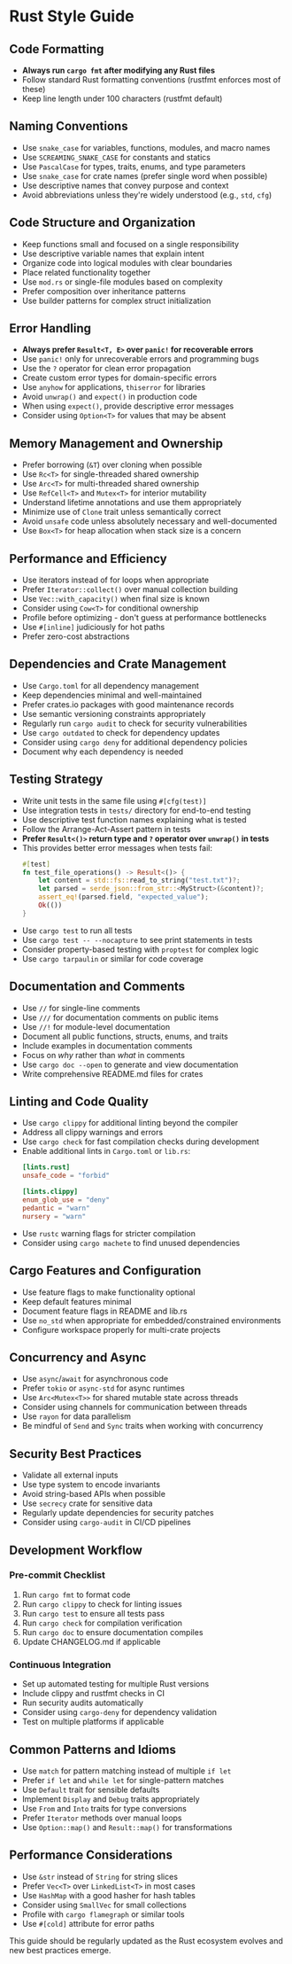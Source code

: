 # Rust Style Guide

## Code Formatting
- **Always run `cargo fmt` after modifying any Rust files**
- Follow standard Rust formatting conventions (rustfmt enforces most of these)
- Keep line length under 100 characters (rustfmt default)

## Naming Conventions
- Use `snake_case` for variables, functions, modules, and macro names
- Use `SCREAMING_SNAKE_CASE` for constants and statics
- Use `PascalCase` for types, traits, enums, and type parameters
- Use `snake_case` for crate names (prefer single word when possible)
- Use descriptive names that convey purpose and context
- Avoid abbreviations unless they're widely understood (e.g., `std`, `cfg`)

## Code Structure and Organization
- Keep functions small and focused on a single responsibility
- Use descriptive variable names that explain intent
- Organize code into logical modules with clear boundaries
- Place related functionality together
- Use `mod.rs` or single-file modules based on complexity
- Prefer composition over inheritance patterns
- Use builder patterns for complex struct initialization

## Error Handling
- **Always prefer `Result<T, E>` over `panic!` for recoverable errors**
- Use `panic!` only for unrecoverable errors and programming bugs
- Use the `?` operator for clean error propagation
- Create custom error types for domain-specific errors
- Use `anyhow` for applications, `thiserror` for libraries
- Avoid `unwrap()` and `expect()` in production code
- When using `expect()`, provide descriptive error messages
- Consider using `Option<T>` for values that may be absent

## Memory Management and Ownership
- Prefer borrowing (`&T`) over cloning when possible
- Use `Rc<T>` for single-threaded shared ownership
- Use `Arc<T>` for multi-threaded shared ownership
- Use `RefCell<T>` and `Mutex<T>` for interior mutability
- Understand lifetime annotations and use them appropriately
- Minimize use of `Clone` trait unless semantically correct
- Avoid `unsafe` code unless absolutely necessary and well-documented
- Use `Box<T>` for heap allocation when stack size is a concern

## Performance and Efficiency
- Use iterators instead of for loops when appropriate
- Prefer `Iterator::collect()` over manual collection building
- Use `Vec::with_capacity()` when final size is known
- Consider using `Cow<T>` for conditional ownership
- Profile before optimizing - don't guess at performance bottlenecks
- Use `#[inline]` judiciously for hot paths
- Prefer zero-cost abstractions

## Dependencies and Crate Management
- Use `Cargo.toml` for all dependency management
- Keep dependencies minimal and well-maintained
- Prefer crates.io packages with good maintenance records
- Use semantic versioning constraints appropriately
- Regularly run `cargo audit` to check for security vulnerabilities
- Use `cargo outdated` to check for dependency updates
- Consider using `cargo deny` for additional dependency policies
- Document why each dependency is needed

## Testing Strategy
- Write unit tests in the same file using `#[cfg(test)]`
- Use integration tests in `tests/` directory for end-to-end testing
- Use descriptive test function names explaining what is tested
- Follow the Arrange-Act-Assert pattern in tests
- **Prefer `Result<()>` return type and `?` operator over `unwrap()` in tests**
- This provides better error messages when tests fail:
  ```rust
  #[test]
  fn test_file_operations() -> Result<()> {
      let content = std::fs::read_to_string("test.txt")?;
      let parsed = serde_json::from_str::<MyStruct>(&content)?;
      assert_eq!(parsed.field, "expected_value");
      Ok(())
  }
  ```
- Use `cargo test` to run all tests
- Use `cargo test -- --nocapture` to see print statements in tests
- Consider property-based testing with `proptest` for complex logic
- Use `cargo tarpaulin` or similar for code coverage

## Documentation and Comments
- Use `//` for single-line comments
- Use `///` for documentation comments on public items
- Use `//!` for module-level documentation
- Document all public functions, structs, enums, and traits
- Include examples in documentation comments
- Focus on *why* rather than *what* in comments
- Use `cargo doc --open` to generate and view documentation
- Write comprehensive README.md files for crates

## Linting and Code Quality
- Use `cargo clippy` for additional linting beyond the compiler
- Address all clippy warnings and errors
- Use `cargo check` for fast compilation checks during development
- Enable additional lints in `Cargo.toml` or `lib.rs`:
  ```toml
  [lints.rust]
  unsafe_code = "forbid"
  
  [lints.clippy]
  enum_glob_use = "deny"
  pedantic = "warn"
  nursery = "warn"
  ```
- Use `rustc` warning flags for stricter compilation
- Consider using `cargo machete` to find unused dependencies

## Cargo Features and Configuration
- Use feature flags to make functionality optional
- Keep default features minimal
- Document feature flags in README and lib.rs
- Use `no_std` when appropriate for embedded/constrained environments
- Configure workspace properly for multi-crate projects

## Concurrency and Async
- Use `async`/`await` for asynchronous code
- Prefer `tokio` or `async-std` for async runtimes
- Use `Arc<Mutex<T>>` for shared mutable state across threads
- Consider using channels for communication between threads
- Use `rayon` for data parallelism
- Be mindful of `Send` and `Sync` traits when working with concurrency

## Security Best Practices
- Validate all external inputs
- Use type system to encode invariants
- Avoid string-based APIs when possible
- Use `secrecy` crate for sensitive data
- Regularly update dependencies for security patches
- Consider using `cargo-audit` in CI/CD pipelines

## Development Workflow
### Pre-commit Checklist
1. Run `cargo fmt` to format code
2. Run `cargo clippy` to check for linting issues
3. Run `cargo test` to ensure all tests pass
4. Run `cargo check` for compilation verification
5. Run `cargo doc` to ensure documentation compiles
6. Update CHANGELOG.md if applicable

### Continuous Integration
- Set up automated testing for multiple Rust versions
- Include clippy and rustfmt checks in CI
- Run security audits automatically
- Consider using `cargo-deny` for dependency validation
- Test on multiple platforms if applicable

## Common Patterns and Idioms
- Use `match` for pattern matching instead of multiple `if let`
- Prefer `if let` and `while let` for single-pattern matches
- Use `Default` trait for sensible defaults
- Implement `Display` and `Debug` traits appropriately
- Use `From` and `Into` traits for type conversions
- Prefer `Iterator` methods over manual loops
- Use `Option::map()` and `Result::map()` for transformations

## Performance Considerations
- Use `&str` instead of `String` for string slices
- Prefer `Vec<T>` over `LinkedList<T>` in most cases
- Use `HashMap` with a good hasher for hash tables
- Consider using `SmallVec` for small collections
- Profile with `cargo flamegraph` or similar tools
- Use `#[cold]` attribute for error paths

This guide should be regularly updated as the Rust ecosystem evolves and new best practices emerge.
